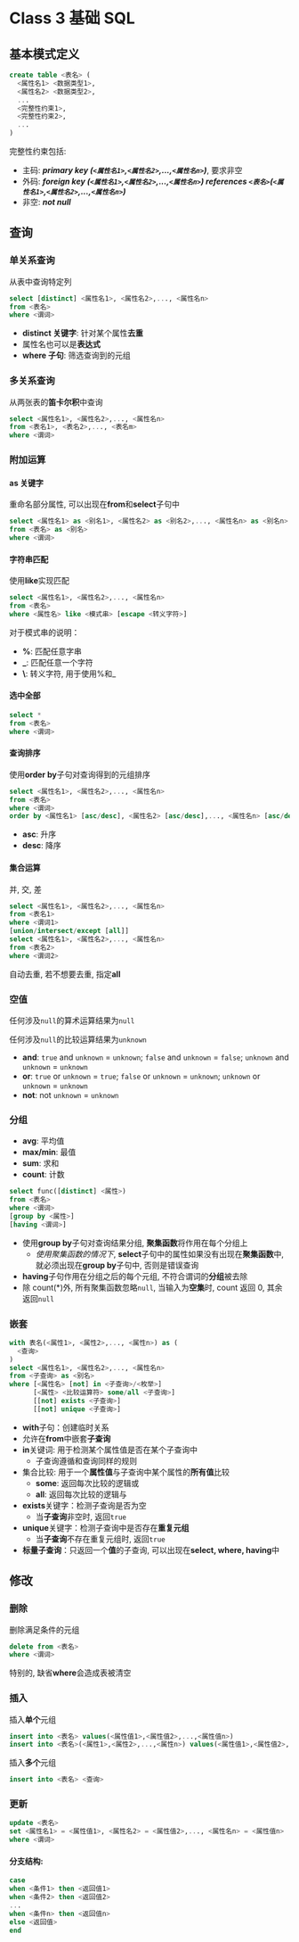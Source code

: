 # Class 3 基础 SQL

## 基本模式定义

```sql
create table <表名> (
  <属性名1> <数据类型1>,
  <属性名2> <数据类型2>,
  ...
  <完整性约束1>,
  <完整性约束2>,
  ...
)
```

完整性约束包括:

- 主码: **_primary key (`<属性名1>`,`<属性名2>`,...,`<属性名n>`)_**, 要求非空
- 外码: **_foreign key (`<属性名1>`,`<属性名2>`,...,`<属性名n>`) references `<表名>`(`<属性名1>`,`<属性名2>`,...,`<属性名n>`)_**
- 非空: **_not null_**

## 查询

### 单关系查询

从表中查询特定列

```sql
select [distinct] <属性名1>, <属性名2>,..., <属性名n>
from <表名>
where <谓词>
```

- **distinct 关键字**: 针对某个属性**去重**
- 属性名也可以是**表达式**
- **where 子句**: 筛选查询到的元组

### 多关系查询

从两张表的**笛卡尔积**中查询

```sql
select <属性名1>, <属性名2>,..., <属性名n>
from <表名1>, <表名2>,..., <表名m>
where <谓词>
```

### 附加运算

#### as 关键字

重命名部分属性, 可以出现在**from**和**select**子句中

```sql
select <属性名1> as <别名1>, <属性名2> as <别名2>,..., <属性名n> as <别名n>
from <表名> as <别名>
where <谓词>
```

#### 字符串匹配

使用**like**实现匹配

```sql
select <属性名1>, <属性名2>,..., <属性名n>
from <表名>
where <属性名> like <模式串> [escape <转义字符>]
```

对于模式串的说明：

- **%**: 匹配任意字串
- **\_**: 匹配任意一个字符
- **\\**: 转义字符, 用于使用%和\_

#### 选中全部

```sql
select *
from <表名>
where <谓词>
```

#### 查询排序

使用**order by**子句对查询得到的元组排序

```sql
select <属性名1>, <属性名2>,..., <属性名n>
from <表名>
where <谓词>
order by <属性名1> [asc/desc], <属性名2> [asc/desc],..., <属性名n> [asc/desc]
```

- **asc**: 升序
- **desc**: 降序

#### 集合运算

并, 交, 差

```sql
select <属性名1>, <属性名2>,..., <属性名n>
from <表名1>
where <谓词1>
[union/intersect/except [all]]
select <属性名1>, <属性名2>,..., <属性名n>
from <表名2>
where <谓词2>
```

自动去重, 若不想要去重, 指定**all**

### 空值

任何涉及`null`的算术运算结果为`null`

任何涉及`null`的比较运算结果为`unknown`

- **and**: `true` and `unknown` = `unknown`; `false` and `unknown` = `false`; `unknown` and `unknown` = `unknown`
- **or**: `true` or `unknown` = `true`; `false` or `unknown` = `unknown`; `unknown` or `unknown` = `unknown`
- **not**: not `unknown` = `unknown`

### 分组

- **avg**: 平均值
- **max/min**: 最值
- **sum**: 求和
- **count**: 计数

```sql
select func([distinct] <属性>)
from <表名>
where <谓词>
[group by <属性>]
[having <谓词>]
```

- 使用**group by**子句对查询结果分组, **聚集函数**将作用在每个分组上
  - _使用聚集函数的情况下_, **select**子句中的属性如果没有出现在**聚集函数**中, 就必须出现在**group by**子句中, 否则是错误查询
- **having**子句作用在分组之后的每个元组, 不符合谓词的**分组**被去除
- 除 count(\*)外, 所有聚集函数忽略`null`, 当输入为**空集**时, count 返回 0, 其余返回`null`

### 嵌套

```sql
with 表名(<属性1>, <属性2>,..., <属性n>) as (
  <查询>
)
select <属性名1>, <属性名2>,..., <属性名n>
from <子查询> as <别名>
where [<属性名> [not] in <子查询>/<枚举>]
      [<属性> <比较运算符> some/all <子查询>]
      [[not] exists <子查询>]
      [[not] unique <子查询>]
```

- **with**子句：创建临时关系
- 允许在**from**中嵌套**子查询**
- **in**关键词: 用于检测某个属性值是否在某个子查询中
  - 子查询遵循和查询同样的规则
- 集合比较: 用于一个**属性值**与子查询中某个属性的**所有值**比较
  - **some**: 返回每次比较的逻辑或
  - **all**: 返回每次比较的逻辑与
- **exists**关键字：检测子查询是否为空
  - 当**子查询**非空时, 返回`true`
- **unique**关键字：检测子查询中是否存在**重复元组**
  - 当**子查询**不存在重复元组时, 返回`true`
- **标量子查询**：只返回一个**值**的子查询, 可以出现在**select, where, having**中

## 修改

### 删除

删除满足条件的元组

```sql
delete from <表名>
where <谓词>
```

特别的, 缺省**where**会造成表被清空

### 插入

插入**单个**元组

```sql
insert into <表名> values(<属性值1>,<属性值2>,...,<属性值n>)
insert into <表名>(<属性1>,<属性2>,...,<属性n>) values(<属性值1>,<属性值2>,...,<属性值n>)
```

插入**多个**元组

```sql
insert into <表名> <查询>
```

### 更新

```sql
update <表名>
set <属性名1> = <属性值1>, <属性名2> = <属性值2>,..., <属性名n> = <属性值n>
where <谓词>
```

#### 分支结构:

```sql
case
when <条件1> then <返回值1>
when <条件2> then <返回值2>
...
when <条件n> then <返回值n>
else <返回值>
end
```

